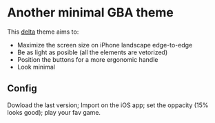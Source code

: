 # Another minimal GBA theme

This [delta](https://apps.apple.com/us/app/delta-game-emulator/id1048524688) theme aims to: 
  - Maximize the screen size on iPhone landscape edge-to-edge
  - Be as light as posible (all the elements are vetorized)
  - Position the buttons for a more ergonomic handle
  - Look minimal

## Config

Dowload the last version; Import on the iOS app; set the oppacity (15% looks good); play your fav game.
